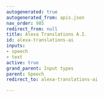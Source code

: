 ```yaml
---
autogenerated: true
autogenerated_from: apis.json
nav_order: 985
redirect_from: null
title: Alexa Translations A.I.
id: alexa-translations-ai
inputs:
- speech
- text
active: true
grand_parent: Input types
parent: Speech
redirect_to: alexa-translations-ai

---
```


